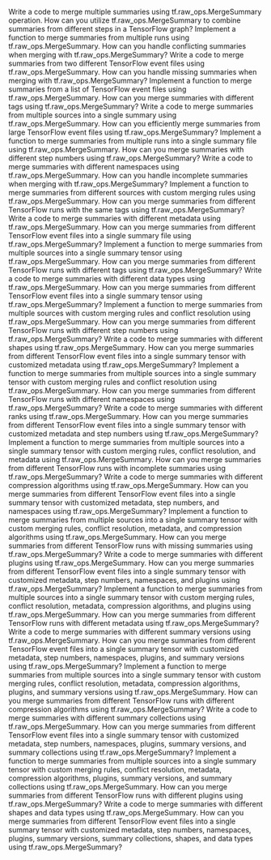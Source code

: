 Write a code to merge multiple summaries using tf.raw_ops.MergeSummary operation.
How can you utilize tf.raw_ops.MergeSummary to combine summaries from different steps in a TensorFlow graph?
Implement a function to merge summaries from multiple runs using tf.raw_ops.MergeSummary.
How can you handle conflicting summaries when merging with tf.raw_ops.MergeSummary?
Write a code to merge summaries from two different TensorFlow event files using tf.raw_ops.MergeSummary.
How can you handle missing summaries when merging with tf.raw_ops.MergeSummary?
Implement a function to merge summaries from a list of TensorFlow event files using tf.raw_ops.MergeSummary.
How can you merge summaries with different tags using tf.raw_ops.MergeSummary?
Write a code to merge summaries from multiple sources into a single summary using tf.raw_ops.MergeSummary.
How can you efficiently merge summaries from large TensorFlow event files using tf.raw_ops.MergeSummary?
Implement a function to merge summaries from multiple runs into a single summary file using tf.raw_ops.MergeSummary.
How can you merge summaries with different step numbers using tf.raw_ops.MergeSummary?
Write a code to merge summaries with different namespaces using tf.raw_ops.MergeSummary.
How can you handle incomplete summaries when merging with tf.raw_ops.MergeSummary?
Implement a function to merge summaries from different sources with custom merging rules using tf.raw_ops.MergeSummary.
How can you merge summaries from different TensorFlow runs with the same tags using tf.raw_ops.MergeSummary?
Write a code to merge summaries with different metadata using tf.raw_ops.MergeSummary.
How can you merge summaries from different TensorFlow event files into a single summary file using tf.raw_ops.MergeSummary?
Implement a function to merge summaries from multiple sources into a single summary tensor using tf.raw_ops.MergeSummary.
How can you merge summaries from different TensorFlow runs with different tags using tf.raw_ops.MergeSummary?
Write a code to merge summaries with different data types using tf.raw_ops.MergeSummary.
How can you merge summaries from different TensorFlow event files into a single summary tensor using tf.raw_ops.MergeSummary?
Implement a function to merge summaries from multiple sources with custom merging rules and conflict resolution using tf.raw_ops.MergeSummary.
How can you merge summaries from different TensorFlow runs with different step numbers using tf.raw_ops.MergeSummary?
Write a code to merge summaries with different shapes using tf.raw_ops.MergeSummary.
How can you merge summaries from different TensorFlow event files into a single summary tensor with customized metadata using tf.raw_ops.MergeSummary?
Implement a function to merge summaries from multiple sources into a single summary tensor with custom merging rules and conflict resolution using tf.raw_ops.MergeSummary.
How can you merge summaries from different TensorFlow runs with different namespaces using tf.raw_ops.MergeSummary?
Write a code to merge summaries with different ranks using tf.raw_ops.MergeSummary.
How can you merge summaries from different TensorFlow event files into a single summary tensor with customized metadata and step numbers using tf.raw_ops.MergeSummary?
Implement a function to merge summaries from multiple sources into a single summary tensor with custom merging rules, conflict resolution, and metadata using tf.raw_ops.MergeSummary.
How can you merge summaries from different TensorFlow runs with incomplete summaries using tf.raw_ops.MergeSummary?
Write a code to merge summaries with different compression algorithms using tf.raw_ops.MergeSummary.
How can you merge summaries from different TensorFlow event files into a single summary tensor with customized metadata, step numbers, and namespaces using tf.raw_ops.MergeSummary?
Implement a function to merge summaries from multiple sources into a single summary tensor with custom merging rules, conflict resolution, metadata, and compression algorithms using tf.raw_ops.MergeSummary.
How can you merge summaries from different TensorFlow runs with missing summaries using tf.raw_ops.MergeSummary?
Write a code to merge summaries with different plugins using tf.raw_ops.MergeSummary.
How can you merge summaries from different TensorFlow event files into a single summary tensor with customized metadata, step numbers, namespaces, and plugins using tf.raw_ops.MergeSummary?
Implement a function to merge summaries from multiple sources into a single summary tensor with custom merging rules, conflict resolution, metadata, compression algorithms, and plugins using tf.raw_ops.MergeSummary.
How can you merge summaries from different TensorFlow runs with different metadata using tf.raw_ops.MergeSummary?
Write a code to merge summaries with different summary versions using tf.raw_ops.MergeSummary.
How can you merge summaries from different TensorFlow event files into a single summary tensor with customized metadata, step numbers, namespaces, plugins, and summary versions using tf.raw_ops.MergeSummary?
Implement a function to merge summaries from multiple sources into a single summary tensor with custom merging rules, conflict resolution, metadata, compression algorithms, plugins, and summary versions using tf.raw_ops.MergeSummary.
How can you merge summaries from different TensorFlow runs with different compression algorithms using tf.raw_ops.MergeSummary?
Write a code to merge summaries with different summary collections using tf.raw_ops.MergeSummary.
How can you merge summaries from different TensorFlow event files into a single summary tensor with customized metadata, step numbers, namespaces, plugins, summary versions, and summary collections using tf.raw_ops.MergeSummary?
Implement a function to merge summaries from multiple sources into a single summary tensor with custom merging rules, conflict resolution, metadata, compression algorithms, plugins, summary versions, and summary collections using tf.raw_ops.MergeSummary.
How can you merge summaries from different TensorFlow runs with different plugins using tf.raw_ops.MergeSummary?
Write a code to merge summaries with different shapes and data types using tf.raw_ops.MergeSummary.
How can you merge summaries from different TensorFlow event files into a single summary tensor with customized metadata, step numbers, namespaces, plugins, summary versions, summary collections, shapes, and data types using tf.raw_ops.MergeSummary?